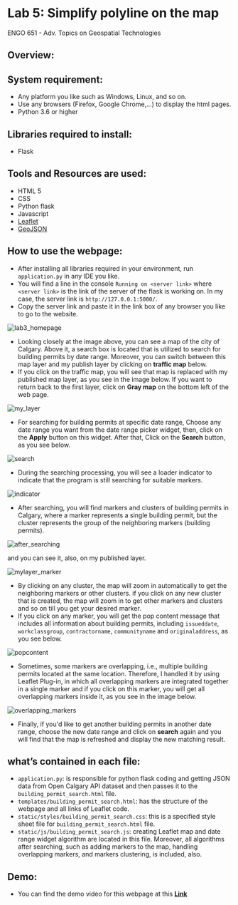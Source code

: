 # Lab 5: Simplify polyline on the map

ENGO 651 - Adv. Topics on Geospatial Technologies

## Overview:


## System requirement:
- Any platform you like such as Windows, Linux, and so on. 
- Use any browsers (Firefox, Google Chrome,...) to display the html pages. 
- Python 3.6 or higher

## Libraries required to install:
- Flask 


## Tools and Resources are used:
- HTML 5
- CSS
- Python flask 
- Javascript
- [Leaflet](https://leafletjs.com/)
- [GeoJSON](https://leafletjs.com/examples/geojson/)


## How to use the webpage:
* After installing all libraries required in your environment, run `application.py` in any IDE you like.
* You will find a line in the console `Running on <server link>` where `<server link>` is the link of the server of the flask is working on. In my case, the server link is `http://127.0.0.1:5000/`. 
* Copy the server link and paste it in the link box of any browser you like to go to the website.

![lab3_homepage](https://user-images.githubusercontent.com/26576895/110139401-a5ecc700-7ddb-11eb-80d7-5432e3815b91.JPG)

* Looking closely at the image above, you can see a map of the city of Calgary. Above it, a search box is located that is utilized to search for building permits by date range. Moreover, you can switch between this map layer and my publish layer by clicking on **traffic map** below.
* If you click on the traffic map, you will see that map is replaced with my published map layer, as you see in the image below. If you want to return back to the first layer, click on **Gray map** on the bottom left of the web page.

![my_layer](https://user-images.githubusercontent.com/26576895/110140707-0a5c5600-7ddd-11eb-991c-5bb1698fc2fe.JPG)

* For searching for building permits at specific date range, Choose any date range you want from the date range picker widget, then, click on the **Apply** button on this widget. After that, Click on the **Search** button, as you see below.

![search](https://user-images.githubusercontent.com/26576895/109386591-476ba880-7904-11eb-99f0-56a40fe3e6b4.JPG)

* During the searching processing, you will see a loader indicator to indicate that the program is still searching for suitable markers.

![indicator](https://user-images.githubusercontent.com/26576895/110146066-ca986d00-7de2-11eb-831a-82058b76e26b.png)

* After searching, you will find markers and clusters of building permits in Calgary, where a marker represents a single building permit, but the cluster represents the group of the neighboring markers (building permits).

![after_searching](https://user-images.githubusercontent.com/26576895/109386784-d4633180-7905-11eb-991e-0edbccbb7fbc.JPG)

and you can see it, also, on my published layer.

![mylayer_marker](https://user-images.githubusercontent.com/26576895/110147007-df293500-7de3-11eb-8a7a-f32be4314554.JPG)

* By clicking on any cluster, the map will zoom in automatically to get the neighboring markers or other clusters. if you click on any new cluster that is created, the map will zoom in to get other markers and clusters and so on till you get your desired marker. 
* If you click on any marker, you will get the pop content message that includes all information about building permits, including `issueddate`, `workclassgroup`, `contractorname`, `communityname` and `originaladdress`, as you see below.

![popcontent](https://user-images.githubusercontent.com/26576895/109387046-8e0ed200-7907-11eb-8677-23f57ff4727a.JPG)

* Sometimes, some markers are overlapping, i.e., multiple building permits located at the same location. Therefore, I handled it by using Leaflet Plug-in, in which all overlapping markers are integrated together in a single marker and if you click on this marker, you will get all overlapping markers inside it, as you see in the image below. 

![overlapping_markers](https://user-images.githubusercontent.com/26576895/109388432-a8e54480-790f-11eb-9e23-a04ece1e500d.JPG)

* Finally, if you'd like to get another building permits in another date range, choose the new date range and click on **search** again and you will find that the map is refreshed and display the new matching result.

## what’s contained in each file:
- `application.py`: is responsible for python flask coding and getting JSON data from Open Calgary API dataset and then passes it to the `building_permit_search.html` file.
- `templates/building_permit_search.html`: has the structure of the webpage and all links of Leaflet code.   
- `static/styles/building_permit_search.css`: this is a specified style sheet file for `building_permit_search.html` file.
- `static/js/building_permit_search.js`: creating Leaflet map and date range widget algorithm are located in this file. Moreover, all algorithms after searching, such as adding markers to the map, handling overlapping markers, and markers clustering, is included, also.

## Demo:
- You can find the demo video for this webpage at this [**Link**](https://www.youtube.com/watch?v=CpdRWIwadKs&ab_channel=ahmedsayed)


